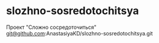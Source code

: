 # slozhno-sosredotochitsya
Проект "Сложно сосредоточиться"
git@github.com:AnastasiyaKD/slozhno-sosredotochitsya.git
